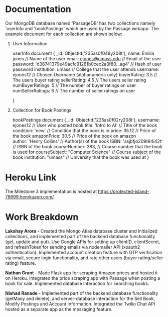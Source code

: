 # Documentation
Our MongoDB database named 'PassageDB' has two collections namely 'userInfo and 'bookPostings' which are used by the Passage webapp. The example document for each collection are shown below:  
1. User Information
    
    userInfo document {
        _id: ObjectId('235as0f048y208t'),
        name: Emilia jones // Name of the user
        email: ejones@umass.edu  // Email of the user 
        password: 'd38741379e49acfc91261b0cec2a3f80...ag4' // Hash of user password
        institution: umass // College that the user attends
        username: ejones12  // Chosen Username (alphanumeric only)
        buyerRating: 3.5  // The users buyer rating
        sellerRating: 4.5  // The users seller rating
        numBuyerRatings: 5  // The number of buyer ratings on user
        numSellerRatings: 6  // The number of seller ratings on user

    }
    
2. Collection for Book Postings

    bookPostings document {
         _id: ObjectId('235as0f02ry208t'),
        username: ejones12      // User who posted book
        title: 'Intro to AI'    // Title of the book
        condition: 'new'  // Condition that the book is in
        price: 35.12  // Price of the book 
        amazonPrice: 30.5  // Price of the book on amazon      
        author: 'Henry Collins'   // Author(s) of the book
        ISBN: 'asjbfjo209t94i42t'   // ISBN of the book
        courseNumber: 383,   // Course number that the book is used for
        courseSubject: "Computer Science"  // Course subject of the book
        institution: "umass"     // University that the book was used at
    }

# Heroku Link
The Milestone 3 implementation is hosted at https://protected-island-78699.herokuapp.com/


# Work Breakdown

**Lakshay Arora** - Created the Mongo Atlas database cluster and initialized collections, and implemented part of the backend database functionality (get, update and put). Use Google APIs for setting up clientID, clientSecret, and refreshToken for sending emails via nodemailer API (xoauth2 authentication). Implemented account creation feature with OTP verification via email, secure login functionality, and rate other users (buyer rating/seller rating) feature.

**Nathan Grant** - Made Flask app for scraping Amazon prices and hosted it on Heroku. Integrated the price scraping app with Passage when posting a book for sale. Implemented database interaction for searching books.

**Nishad Ranade** - Implemented part of the backend database functionality (getMany and delete), and server-database interaction for the Sell Book, Modify Postings and Account Information. Integrated the Twilio Chat API hosted as a separate app as the messaging feature.
